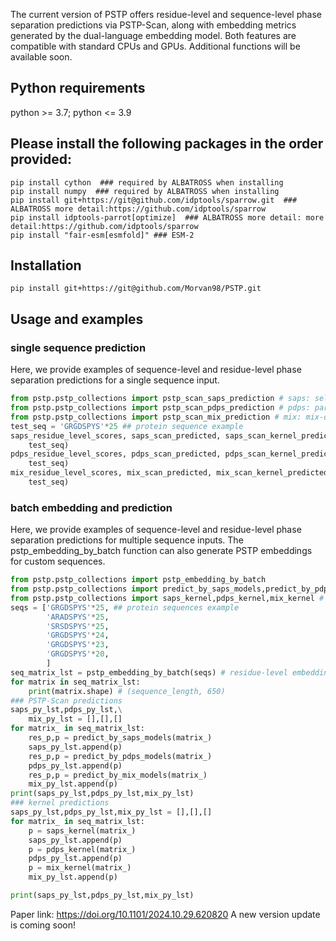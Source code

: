 The current version of PSTP offers residue-level and sequence-level phase separation predictions via PSTP-Scan, along with embedding metrics generated by the dual-language embedding model. Both features are compatible with standard CPUs and GPUs. Additional functions will be available soon. 
## Python requirements
python >= 3.7; python <= 3.9
## Please install the following packages in the order provided:
```
pip install cython  ### required by ALBATROSS when installing
pip install numpy  ### required by ALBATROSS when installing
pip install git+https://git@github.com/idptools/sparrow.git  ### ALBATROSS more detail:https://github.com/idptools/sparrow
pip install idptools-parrot[optimize]  ### ALBATROSS more detail: more detail:https://github.com/idptools/sparrow
pip install "fair-esm[esmfold]" ### ESM-2
```
## Installation
```
pip install git+https://git@github.com/Morvan98/PSTP.git
```
## Usage and examples
### single sequence prediction
Here, we provide examples of sequence-level and residue-level phase separation predictions for a single sequence input.
```python
from pstp.pstp_collections import pstp_scan_saps_prediction # saps: self-assembly ps model
from pstp.pstp_collections import pstp_scan_pdps_prediction # pdps: partner-dependent ps model
from pstp.pstp_collections import pstp_scan_mix_prediction # mix: mix-dataset ps model
test_seq = 'GRGDSPYS'*25 ## protein sequence example
saps_residue_level_scores, saps_scan_predicted, saps_scan_kernel_predicted = pstp_scan_saps_prediction(
    test_seq)
pdps_residue_level_scores, pdps_scan_predicted, pdps_scan_kernel_predicted = pstp_scan_pdps_prediction(
    test_seq)
mix_residue_level_scores, mix_scan_predicted, mix_scan_kernel_predicted = pstp_scan_mix_prediction(
    test_seq)
```
### batch embedding and prediction
Here, we provide examples of sequence-level and residue-level phase separation predictions for multiple sequence inputs. The pstp_embedding_by_batch function can also generate PSTP embeddings for custom sequences.
```python
from pstp.pstp_collections import pstp_embedding_by_batch
from pstp.pstp_collections import predict_by_saps_models,predict_by_pdps_models,predict_by_mix_models # PSTP-Scan models
from pstp.pstp_collections import saps_kernel,pdps_kernel,mix_kernel # trained MLP kernels of PSTP-Scan
seqs = ['GRGDSPYS'*25, ## protein sequences example
        'ARADSPYS'*25,
        'SRSDSPYS'*25,
        'GRGDSPYS'*24,
        'GRGDSPYS'*23,
        'GRGDSPYS'*20,
        ]
seq_matrix_lst = pstp_embedding_by_batch(seqs) # residue-level embedding
for matrix in seq_matrix_lst:
    print(matrix.shape) # (sequence_length, 650)
### PSTP-Scan predictions
saps_py_lst,pdps_py_lst,\
    mix_py_lst = [],[],[]
for matrix_ in seq_matrix_lst:
    res_p,p = predict_by_saps_models(matrix_)
    saps_py_lst.append(p)
    res_p,p = predict_by_pdps_models(matrix_)
    pdps_py_lst.append(p)
    res_p,p = predict_by_mix_models(matrix_)
    mix_py_lst.append(p)
print(saps_py_lst,pdps_py_lst,mix_py_lst)
### kernel predictions
saps_py_lst,pdps_py_lst,mix_py_lst = [],[],[]
for matrix_ in seq_matrix_lst:
    p = saps_kernel(matrix_) 
    saps_py_lst.append(p)
    p = pdps_kernel(matrix_)
    pdps_py_lst.append(p)
    p = mix_kernel(matrix_)
    mix_py_lst.append(p)

print(saps_py_lst,pdps_py_lst,mix_py_lst)
```
Paper link: https://doi.org/10.1101/2024.10.29.620820
A new version update is coming soon!
